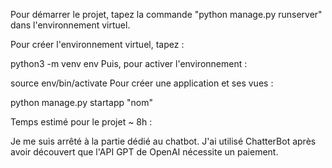 Pour démarrer le projet, tapez la commande "python manage.py runserver" dans l'environnement virtuel.

Pour créer l'environnement virtuel, tapez :

python3 -m venv env
Puis, pour activer l'environnement :

source env/bin/activate
Pour créer une application et ses vues :

python manage.py startapp "nom"

Temps estimé pour le projet ~ 8h :

Je me suis arrêté à la partie dédié au chatbot. J'ai utilisé ChatterBot après avoir découvert que l'API GPT de OpenAI nécessite un paiement.